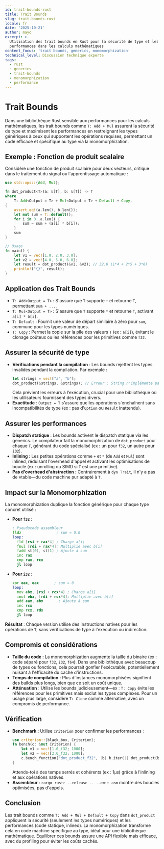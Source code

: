 ```yaml
---
id: trait-bounds-rust
title: Trait Bounds
slug: trait-bounds-rust
locale: fr
date: '2025-10-21'
author: mayo
excerpt: >-
  Utilisation des trait bounds en Rust pour la sécurité de type et les
  performances dans les calculs mathématiques
content_focus: 'trait bounds, generics, monomorphization'
technical_level: Discussion technique experte
tags:
  - rust
  - generics
  - trait-bounds
  - monomorphization
  - performance
---
```


# Trait Bounds

Dans une bibliothèque Rust sensible aux performances pour les calculs mathématiques, les trait bounds comme `T: Add + Mul` assurent la sécurité de type et maximisent les performances en restreignant les types génériques à ceux qui supportent les opérations requises, permettant un code efficace et spécifique au type via la monomorphization.

## Exemple : Fonction de produit scalaire

Considère une fonction de produit scalaire pour deux vecteurs, critique dans le traitement du signal ou l'apprentissage automatique :

```rust
use std::ops::{Add, Mul};

fn dot_product<T>(a: &[T], b: &[T]) -> T
where
    T: Add<Output = T> + Mul<Output = T> + Default + Copy,
{
    assert_eq!(a.len(), b.len());
    let mut sum = T::default();
    for i in 0..a.len() {
        sum = sum + (a[i] * b[i]);
    }
    sum
}

// Usage
fn main() {
    let v1 = vec![1.0, 2.0, 3.0];
    let v2 = vec![4.0, 5.0, 6.0];
    let result = dot_product(&v1, &v2); // 32.0 (1*4 + 2*5 + 3*6)
    println!("{}", result);
}
```

## Application des Trait Bounds

- `T: Add<Output = T>` : S'assure que `T` supporte `+` et retourne `T`, permettant `sum + ...`.
- `T: Mul<Output = T>` : S'assure que `T` supporte `*` et retourne `T`, activant `a[i] * b[i]`.
- `T: Default` : Fournit une valeur de départ similaire à zéro pour `sum`, commune pour les types numériques.
- `T: Copy` : Permet la copie sur la pile des valeurs `T` (ex : `a[i]`), évitant le clonage coûteux ou les références pour les primitives comme `f32`.

## Assurer la sécurité de type

- **Vérifications pendant la compilation** : Les bounds rejettent les types invalides pendant la compilation. Par exemple :
  ```rust
  let strings = vec!["a", "b"];
  dot_product(&strings, &strings); // Erreur : String n'implémente pas Add/Mul
  ```
  Cela prévient les erreurs à l'exécution, crucial pour une bibliothèque où les utilisateurs fournissent des types divers.
- **Exactitude** : `Output = T` s'assure que les opérations s'enchaînent sans incompatibilités de type (ex : pas d'`Option` ou `Result` inattendu).

## Assurer les performances

- **Dispatch statique** : Les bounds activent le dispatch statique via les generics. Le compilateur fait la monomorphization de `dot_product` pour chaque `T`, générant du code spécialisé (ex : un pour `f32`, un autre pour `i32`).
- **Inlining** : Les petites opérations comme `+` et `*` (de `Add` et `Mul`) sont inlined, réduisant l'overhead d'appel et activant les optimisations de boucle (ex : unrolling ou SIMD si `T` est une primitive).
- **Pas d'overhead d'abstraction** : Contrairement à `dyn Trait`, il n'y a pas de vtable—du code machine pur adapté à `T`.

## Impact sur la Monomorphization

La monomorphization duplique la fonction générique pour chaque type concret utilisé :

- **Pour `f32`** :
  ```asm
  ; Pseudocode assembleur
  fldz                ; sum = 0.0
  loop:
    fld [rsi + rax*4] ; Charge a[i]
    fmul [rdi + rax*4]; Multiplie avec b[i]
    fadd st(0), st(1) ; Ajoute à sum
    inc rax
    cmp rax, rcx
    jl loop
  ```

- **Pour `i32`** :
  ```asm
  xor eax, eax       ; sum = 0
  loop:
    mov ebx, [rsi + rcx*4] ; Charge a[i]
    imul ebx, [rdi + rcx*4]; Multiplie avec b[i]
    add eax, ebx       ; Ajoute à sum
    inc rcx
    cmp rcx, rdx
    jl loop
  ```

**Résultat** : Chaque version utilise des instructions natives pour les opérations de `T`, sans vérifications de type à l'exécution ou indirection.

## Compromis et considérations

- **Taille du code** : La monomorphization augmente la taille du binaire (ex : code séparé pour `f32`, `i32`, `f64`). Dans une bibliothèque avec beaucoup de types ou fonctions, cela pourrait gonfler l'exécutable, potentiellement nuisant à l'efficacité du cache d'instructions.
- **Temps de compilation** : Plus d'instances monomorphisées signifient des builds plus longs, bien que ce soit un coût unique.
- **Atténuation** : Utilise les bounds judicieusement—ex : `T: Copy` évite les références pour les primitives mais exclut les types complexes. Pour un usage plus large, considère `T: Clone` comme alternative, avec un compromis de performance.

## Vérification

- **Benchmark** : Utilise `criterion` pour confirmer les performances :
  ```rust
  use criterion::{black_box, Criterion};
  fn bench(c: &mut Criterion) {
      let v1 = vec![1.0_f32; 1000];
      let v2 = vec![2.0_f32; 1000];
      c.bench_function("dot_product_f32", |b| b.iter(|| dot_product(black_box(&v1), black_box(&v2))));
  }
  ```
  Attends-toi à des temps serrés et cohérents (ex : 1µs) grâce à l'inlining et aux opérations natives.
- **Assembleur** : `cargo rustc --release -- --emit asm` montre des boucles optimisées, pas d'appels.

## Conclusion

Les trait bounds comme `T: Add + Mul + Default + Copy` dans `dot_product` appliquent la sécurité (seulement les types numériques) et les performances (code statique, inlined). La monomorphization transforme cela en code machine spécifique au type, idéal pour une bibliothèque mathématique. Équilibrer ces bounds assure une API flexible mais efficace, avec du profiling pour éviter les coûts cachés.
